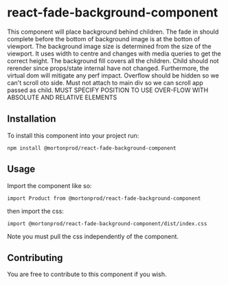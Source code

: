 # react-fade-background-component

This component will place background behind children.
The fade in should complete before the bottom of background image is at the botton of viewport.
The background image size is determined from the size of the viewport. It uses width to centre and changes with media queries to get the correct height.
The background fill covers all the children.
Child should not rerender since props/state internal have not changed. 
Furthermore, the virtual dom will mitigate any perf impact.
Overflow should be hidden so we can't scroll oto side. Must not attach to main div so we can scroll app passed as child.
MUST SPECIFY POSITION TO USE OVER-FLOW WITH ABSOLUTE AND RELATIVE ELEMENTS
 
## Installation
To install this component into your project run:

`npm install @mortonprod/react-fade-background-component`

## Usage

Import the component like so: 

`
import Product from @mortonprod/react-fade-background-component
`


then import the css:


`
import @mortonprod/react-fade-background-component/dist/index.css
` 

Note you must pull the css independently of the component. 

## Contributing

You are free to contribute to this component if you wish.
